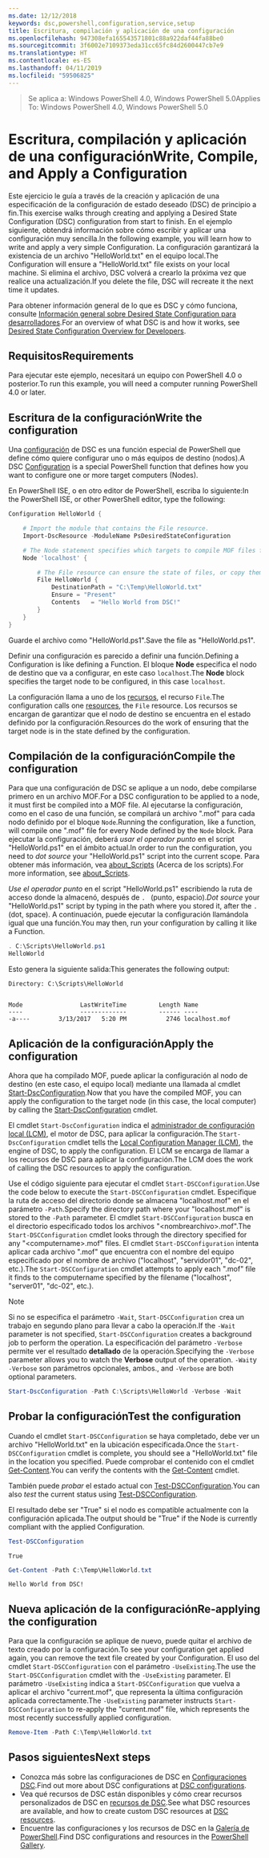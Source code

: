 ```yaml
---
ms.date: 12/12/2018
keywords: dsc,powershell,configuration,service,setup
title: Escritura, compilación y aplicación de una configuración
ms.openlocfilehash: 947308efa165543571801c88a922daf44fa88be0
ms.sourcegitcommit: 3f6002e7109373eda31cc65fc84d2600447cb7e9
ms.translationtype: HT
ms.contentlocale: es-ES
ms.lasthandoff: 04/11/2019
ms.locfileid: "59506825"
---
```

> <span data-ttu-id="d41ff-103">Se aplica a: Windows PowerShell 4.0, Windows PowerShell 5.0</span><span class="sxs-lookup"><span data-stu-id="d41ff-103">Applies To: Windows PowerShell 4.0, Windows PowerShell 5.0</span></span>

# <a name="write-compile-and-apply-a-configuration"></a><span data-ttu-id="d41ff-104">Escritura, compilación y aplicación de una configuración</span><span class="sxs-lookup"><span data-stu-id="d41ff-104">Write, Compile, and Apply a Configuration</span></span>

<span data-ttu-id="d41ff-105">Este ejercicio le guía a través de la creación y aplicación de una especificación de la configuración de estado deseado (DSC) de principio a fin.</span><span class="sxs-lookup"><span data-stu-id="d41ff-105">This exercise walks through creating and applying a Desired State Configuration (DSC) configuration from start to finish.</span></span>
<span data-ttu-id="d41ff-106">En el ejemplo siguiente, obtendrá información sobre cómo escribir y aplicar una configuración muy sencilla.</span><span class="sxs-lookup"><span data-stu-id="d41ff-106">In the following example, you will learn how to write and apply a very simple Configuration.</span></span> <span data-ttu-id="d41ff-107">La configuración garantizará la existencia de un archivo "HelloWorld.txt" en el equipo local.</span><span class="sxs-lookup"><span data-stu-id="d41ff-107">The Configuration will ensure a "HelloWorld.txt" file exists on your local machine.</span></span> <span data-ttu-id="d41ff-108">Si elimina el archivo, DSC volverá a crearlo la próxima vez que realice una actualización.</span><span class="sxs-lookup"><span data-stu-id="d41ff-108">If you delete the file, DSC will recreate it the next time it updates.</span></span>

<span data-ttu-id="d41ff-109">Para obtener información general de lo que es DSC y cómo funciona, consulte [Información general sobre Desired State Configuration para desarrolladores](../overview/overview.md).</span><span class="sxs-lookup"><span data-stu-id="d41ff-109">For an overview of what DSC is and how it works, see [Desired State Configuration Overview for Developers](../overview/overview.md).</span></span>

## <a name="requirements"></a><span data-ttu-id="d41ff-110">Requisitos</span><span class="sxs-lookup"><span data-stu-id="d41ff-110">Requirements</span></span>

<span data-ttu-id="d41ff-111">Para ejecutar este ejemplo, necesitará un equipo con PowerShell 4.0 o posterior.</span><span class="sxs-lookup"><span data-stu-id="d41ff-111">To run this example, you will need a computer running PowerShell 4.0 or later.</span></span>

## <a name="write-the-configuration"></a><span data-ttu-id="d41ff-112">Escritura de la configuración</span><span class="sxs-lookup"><span data-stu-id="d41ff-112">Write the configuration</span></span>

<span data-ttu-id="d41ff-113">Una [configuración](configurations.md) de DSC es una función especial de PowerShell que define cómo quiere configurar uno o más equipos de destino (nodos).</span><span class="sxs-lookup"><span data-stu-id="d41ff-113">A DSC [Configuration](configurations.md) is a special PowerShell function that defines how you want to configure one or more target computers (Nodes).</span></span>

<span data-ttu-id="d41ff-114">En PowerShell ISE, o en otro editor de PowerShell, escriba lo siguiente:</span><span class="sxs-lookup"><span data-stu-id="d41ff-114">In the PowerShell ISE, or other PowerShell editor, type the following:</span></span>

```powershell
Configuration HelloWorld {

    # Import the module that contains the File resource.
    Import-DscResource -ModuleName PsDesiredStateConfiguration

    # The Node statement specifies which targets to compile MOF files for, when this configuration is executed.
    Node 'localhost' {

        # The File resource can ensure the state of files, or copy them from a source to a destination with persistent updates.
        File HelloWorld {
            DestinationPath = "C:\Temp\HelloWorld.txt"
            Ensure = "Present"
            Contents   = "Hello World from DSC!"
        }
    }
}
```

<span data-ttu-id="d41ff-115">Guarde el archivo como "HelloWorld.ps1".</span><span class="sxs-lookup"><span data-stu-id="d41ff-115">Save the file as "HelloWorld.ps1".</span></span>

<span data-ttu-id="d41ff-116">Definir una configuración es parecido a definir una función.</span><span class="sxs-lookup"><span data-stu-id="d41ff-116">Defining a Configuration is like defining a Function.</span></span> <span data-ttu-id="d41ff-117">El bloque **Node** especifica el nodo de destino que va a configurar, en este caso `localhost`.</span><span class="sxs-lookup"><span data-stu-id="d41ff-117">The **Node** block specifies the target node to be configured, in this case `localhost`.</span></span>

<span data-ttu-id="d41ff-118">La configuración llama a uno de los [recursos](../resources/resources.md), el recurso `File`.</span><span class="sxs-lookup"><span data-stu-id="d41ff-118">The configuration calls one [resources](../resources/resources.md), the `File` resource.</span></span> <span data-ttu-id="d41ff-119">Los recursos se encargan de garantizar que el nodo de destino se encuentra en el estado definido por la configuración.</span><span class="sxs-lookup"><span data-stu-id="d41ff-119">Resources do the work of ensuring that the target node is in the state defined by the configuration.</span></span>

## <a name="compile-the-configuration"></a><span data-ttu-id="d41ff-120">Compilación de la configuración</span><span class="sxs-lookup"><span data-stu-id="d41ff-120">Compile the configuration</span></span>

<span data-ttu-id="d41ff-121">Para que una configuración de DSC se aplique a un nodo, debe compilarse primero en un archivo MOF.</span><span class="sxs-lookup"><span data-stu-id="d41ff-121">For a DSC configuration to be applied to a node, it must first be compiled into a MOF file.</span></span>
<span data-ttu-id="d41ff-122">Al ejecutarse la configuración, como en el caso de una función, se compilará un archivo ".mof" para cada nodo definido por el bloque `Node`.</span><span class="sxs-lookup"><span data-stu-id="d41ff-122">Running the configuration, like a function, will compile one ".mof" file for every Node defined by the `Node` block.</span></span>
<span data-ttu-id="d41ff-123">Para ejecutar la configuración, deberá *usar el operador punto* en el script "HelloWorld.ps1" en el ámbito actual.</span><span class="sxs-lookup"><span data-stu-id="d41ff-123">In order to run the configuration, you need to *dot source* your "HelloWorld.ps1" script into the current scope.</span></span>
<span data-ttu-id="d41ff-124">Para obtener más información, vea [about_Scripts](/powershell/module/microsoft.powershell.core/about/about_scripts?view=powershell-6#script-scope-and-dot-sourcing) (Acerca de los scripts).</span><span class="sxs-lookup"><span data-stu-id="d41ff-124">For more information, see [about_Scripts](/powershell/module/microsoft.powershell.core/about/about_scripts?view=powershell-6#script-scope-and-dot-sourcing).</span></span>

<!-- markdownlint-disable MD038 -->
<span data-ttu-id="d41ff-125">*Use el operador punto* en el script "HelloWorld.ps1" escribiendo la ruta de acceso donde la almacenó, después de `. ` (punto, espacio).</span><span class="sxs-lookup"><span data-stu-id="d41ff-125">*Dot source* your "HelloWorld.ps1" script by typing in the path where you stored it, after the `. ` (dot, space).</span></span> <span data-ttu-id="d41ff-126">A continuación, puede ejecutar la configuración llamándola igual que una función.</span><span class="sxs-lookup"><span data-stu-id="d41ff-126">You may then, run your configuration by calling it like a Function.</span></span>
<!-- markdownlint-enable MD038 -->

```powershell
. C:\Scripts\HelloWorld.ps1
HelloWorld
```

<span data-ttu-id="d41ff-127">Esto genera la siguiente salida:</span><span class="sxs-lookup"><span data-stu-id="d41ff-127">This generates the following output:</span></span>

```output
Directory: C:\Scripts\HelloWorld


Mode                LastWriteTime         Length Name
----                -------------         ------ ----
-a----        3/13/2017   5:20 PM           2746 localhost.mof
```

## <a name="apply-the-configuration"></a><span data-ttu-id="d41ff-128">Aplicación de la configuración</span><span class="sxs-lookup"><span data-stu-id="d41ff-128">Apply the configuration</span></span>

<span data-ttu-id="d41ff-129">Ahora que ha compilado MOF, puede aplicar la configuración al nodo de destino (en este caso, el equipo local) mediante una llamada al cmdlet [Start-DscConfiguration](/powershell/module/psdesiredstateconfiguration/start-dscconfiguration).</span><span class="sxs-lookup"><span data-stu-id="d41ff-129">Now that you have the compiled MOF, you can apply the configuration to the target node (in this case, the local computer) by calling the [Start-DscConfiguration](/powershell/module/psdesiredstateconfiguration/start-dscconfiguration) cmdlet.</span></span>

<span data-ttu-id="d41ff-130">El cmdlet `Start-DscConfiguration` indica el [administrador de configuración local (LCM)](../managing-nodes/metaConfig.md), el motor de DSC, para aplicar la configuración.</span><span class="sxs-lookup"><span data-stu-id="d41ff-130">The `Start-DscConfiguration` cmdlet tells the [Local Configuration Manager (LCM)](../managing-nodes/metaConfig.md), the engine of DSC, to apply the configuration.</span></span>
<span data-ttu-id="d41ff-131">El LCM se encarga de llamar a los recursos de DSC para aplicar la configuración.</span><span class="sxs-lookup"><span data-stu-id="d41ff-131">The LCM does the work of calling the DSC resources to apply the configuration.</span></span>

<span data-ttu-id="d41ff-132">Use el código siguiente para ejecutar el cmdlet `Start-DSCConfiguration`.</span><span class="sxs-lookup"><span data-stu-id="d41ff-132">Use the code below to execute the `Start-DSCConfiguration` cmdlet.</span></span> <span data-ttu-id="d41ff-133">Especifique la ruta de acceso del directorio donde se almacena "localhost.mof" en el parámetro `-Path`.</span><span class="sxs-lookup"><span data-stu-id="d41ff-133">Specify the directory path where your "localhost.mof" is stored to the `-Path` parameter.</span></span> <span data-ttu-id="d41ff-134">El cmdlet `Start-DSCConfiguration` busca en el directorio especificado todos los archivos "\<nombrearchivo\>.mof".</span><span class="sxs-lookup"><span data-stu-id="d41ff-134">The `Start-DSCConfiguration` cmdlet looks through the directory specified for any "\<computername\>.mof" files.</span></span> <span data-ttu-id="d41ff-135">El cmdlet `Start-DSCConfiguration` intenta aplicar cada archivo ".mof" que encuentra con el nombre del equipo especificado por el nombre de archivo ("localhost", "servidor01", "dc-02", etc.).</span><span class="sxs-lookup"><span data-stu-id="d41ff-135">The `Start-DSCConfiguration` cmdlet attempts to apply each ".mof" file it finds to the computername specified by the filename ("localhost", "server01", "dc-02", etc.).</span></span>

> [!NOTE]
> <span data-ttu-id="d41ff-136">Si no se especifica el parámetro `-Wait`, `Start-DSCConfiguration` crea un trabajo en segundo plano para llevar a cabo la operación.</span><span class="sxs-lookup"><span data-stu-id="d41ff-136">If the `-Wait` parameter is not specified, `Start-DSCConfiguration` creates a background job to perform the operation.</span></span> <span data-ttu-id="d41ff-137">La especificación del parámetro `-Verbose` permite ver el resultado **detallado** de la operación.</span><span class="sxs-lookup"><span data-stu-id="d41ff-137">Specifying the `-Verbose` parameter allows you to watch the **Verbose** output of the operation.</span></span> `-Wait`<span data-ttu-id="d41ff-138">y `-Verbose` son parámetros opcionales, ambos.</span><span class="sxs-lookup"><span data-stu-id="d41ff-138">, and `-Verbose` are both optional parameters.</span></span>

```powershell
Start-DscConfiguration -Path C:\Scripts\HelloWorld -Verbose -Wait
```

## <a name="test-the-configuration"></a><span data-ttu-id="d41ff-139">Probar la configuración</span><span class="sxs-lookup"><span data-stu-id="d41ff-139">Test the configuration</span></span>

<span data-ttu-id="d41ff-140">Cuando el cmdlet `Start-DSCConfiguration` se haya completado, debe ver un archivo "HelloWorld.txt" en la ubicación especificada.</span><span class="sxs-lookup"><span data-stu-id="d41ff-140">Once the `Start-DSCConfiguration` cmdlet is complete, you should see a "HelloWorld.txt" file in the location you specified.</span></span> <span data-ttu-id="d41ff-141">Puede comprobar el contenido con el cmdlet [Get-Content](/powershell/module/microsoft.powershell.management/get-content).</span><span class="sxs-lookup"><span data-stu-id="d41ff-141">You can verify the contents with the [Get-Content](/powershell/module/microsoft.powershell.management/get-content) cmdlet.</span></span>

<span data-ttu-id="d41ff-142">También puede *probar* el estado actual con [Test-DSCConfiguration](/powershell/module/psdesiredstateconfiguration/Test-DSCConfiguration).</span><span class="sxs-lookup"><span data-stu-id="d41ff-142">You can also *test* the current status using [Test-DSCConfiguration](/powershell/module/psdesiredstateconfiguration/Test-DSCConfiguration).</span></span>

<span data-ttu-id="d41ff-143">El resultado debe ser "True" si el nodo es compatible actualmente con la configuración aplicada.</span><span class="sxs-lookup"><span data-stu-id="d41ff-143">The output should be "True" if the Node is currently compliant with the applied Configuration.</span></span>

```powershell
Test-DSCConfiguration
```

```output
True
```

```powershell
Get-Content -Path C:\Temp\HelloWorld.txt
```

```output
Hello World from DSC!
```

## <a name="re-applying-the-configuration"></a><span data-ttu-id="d41ff-144">Nueva aplicación de la configuración</span><span class="sxs-lookup"><span data-stu-id="d41ff-144">Re-applying the configuration</span></span>

<span data-ttu-id="d41ff-145">Para que la configuración se aplique de nuevo, puede quitar el archivo de texto creado por la configuración.</span><span class="sxs-lookup"><span data-stu-id="d41ff-145">To see your configuration get applied again, you can remove the text file created by your Configuration.</span></span> <span data-ttu-id="d41ff-146">El uso del cmdlet `Start-DSCConfiguration` con el parámetro `-UseExisting`.</span><span class="sxs-lookup"><span data-stu-id="d41ff-146">The use the `Start-DSCConfiguration` cmdlet with the `-UseExisting` parameter.</span></span> <span data-ttu-id="d41ff-147">El parámetro `-UseExisting` indica a `Start-DSCConfiguration` que vuelva a aplicar el archivo "current.mof", que representa la última configuración aplicada correctamente.</span><span class="sxs-lookup"><span data-stu-id="d41ff-147">The `-UseExisting` parameter instructs `Start-DSCConfiguration` to re-apply the "current.mof" file, which represents the most recently successfully applied configuration.</span></span>

```powershell
Remove-Item -Path C:\Temp\HelloWorld.txt
```

## <a name="next-steps"></a><span data-ttu-id="d41ff-148">Pasos siguientes</span><span class="sxs-lookup"><span data-stu-id="d41ff-148">Next steps</span></span>

- <span data-ttu-id="d41ff-149">Conozca más sobre las configuraciones de DSC en [Configuraciones DSC](configurations.md).</span><span class="sxs-lookup"><span data-stu-id="d41ff-149">Find out more about DSC configurations at [DSC configurations](configurations.md).</span></span>
- <span data-ttu-id="d41ff-150">Vea qué recursos de DSC están disponibles y cómo crear recursos personalizados de DSC en [recursos de DSC](../resources/resources.md).</span><span class="sxs-lookup"><span data-stu-id="d41ff-150">See what DSC resources are available, and how to create custom DSC resources at [DSC resources](../resources/resources.md).</span></span>
- <span data-ttu-id="d41ff-151">Encuentre las configuraciones y los recursos de DSC en la [Galería de PowerShell](https://www.powershellgallery.com/).</span><span class="sxs-lookup"><span data-stu-id="d41ff-151">Find DSC configurations and resources in the [PowerShell Gallery](https://www.powershellgallery.com/).</span></span>
